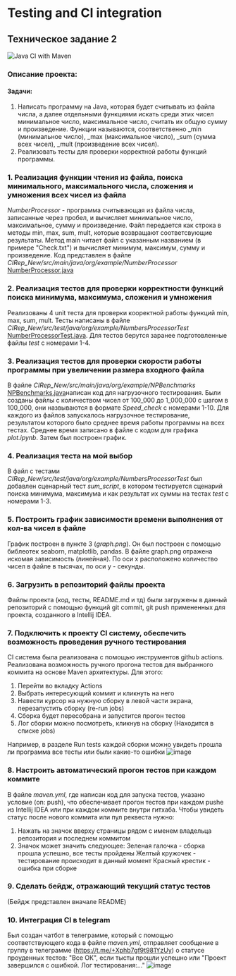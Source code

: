 # Testing and CI integration
## Техническое задание 2 
![Java CI with Maven](https://github.com/zpankova/CIRep_New/actions/workflows/maven.yml/badge.svg)
### Описание проекта: 
#### Задачи: 
1. Написать программу на Java, которая будет считывать из файла числа, а далее отдельными функциями искать среди этих чисел минимальное число, максимальное число, считать их общую сумму и произведение.
Функции называются, соответственно _min (минимальное число), _max (максимальное число), _sum (сумма всех чисел), _mult (произведение всех чисел).
2. Реализовать тесты для проверки корректной работы функций программы.

### 1. Реализация функции чтения из файла, поиска минимального, максимального числа, сложения и умножения всех чисел из файла
*NumberProcessor* - программа считывающая из файла числа, записанные через пробел, и вычисляет минимальное число, максимальное, сумму и произведение. Файл передается как строка в методы min, max, sum, mult, которые возвращают соответсвующие результаты. Метод main читает файл с указанным названием (в примере "Check.txt") и вычисляет минимум, максимум, сумму и произведение. Код представлен в файле *CIRep_New/src/main/java/org/example/NumberProcessor*  
[NumberProcessor.java](https://github.com/zpankova/CIRep_New/blob/dc00423f53a656c824dd1025f8f0a07621f2ea31/src/main/java/org/example/NumbersProcessor.java) 


### 2. Реализация тестов для проверки корректности функций поиска минимума, максимума, сложения и умножения
Реализованы 4 unit теста для проверки кооректной работы функций min, max, sum, mult. Тесты написаны в файле *CIRep_New/src/test/java/org/example/NumbersProcessorTest* [NumberProcessorTest.java](https://github.com/zpankova/CIRep_New/blob/cba1d50c62426b1cdbcd9997e34a54ed7b3e6c3c/src/test/java/org/example/NumbersProcessorTest.java). Для тестов берутся заранее подготовленные файлы *test<Number>* с номерами 1-4. 

### 3. Реализация тестов для проверки скорости работы программы при увеличении размера входного файла
В файле *CIRep_New/src/main/java/org/example/NPBenchmarks* [NPBenchmarks.java](https://github.com/zpankova/CIRep_New/blob/2f2c28197bbc23e8e19722d2fc5eddc7e487f240/src/main/java/org/example/NPBenchmarks.java)написан код для нагрузочного тестирования. Были созданы файлы с количеством чисел от 100_000 до 1_000_000 с шагом в 100_000, они назвываются в формате *Speed_check<Number>* с номерами 1-10. Для каждого из файлов запускалось нагрузочное тестирование, результатом которого было среднее время работы программы на всех тестах. Среднее время записано в файле с кодом для графика *plot.ipynb*. Затем был построен график.

### 4. Реализация теста на мой выбор
В файл с тестами *CIRep_New/src/test/java/org/example/NumbersProcessorTest* был добавлен сценарный тест *sum_script*, в котором тестируется сценарий поиска минимума, максимума и как результат их суммы на тестах *test<Number>* с номерами 1-3.

### 5. Построить график зависимости времени выполнения от кол-ва чисел в файле
График построен в пункте 3 (*graph.png*). Он был построен с помощью библеотек seaborn, matplotlib, pandas. В файле graph.png отражена искомая зависимость (линейная). По оси x расположено количество чисел в файле в тысячах, по оси y - секунды.

### 6. Загрузить в репозиторий файлы проекта 
Файлы проекта (код, тесты,  README.md и тд) были загружены в данный репозиторий с помощью функций git commit, git push примененных для проекта, созданного в Intellij IDEA.

### 7. Подключить к проекту CI систему, обеспечить возможность проведения ручного тестирования 
CI система была реализована с помощью инструментов github actions. Реализована возможность ручного прогона тестов для выбранного коммита на основе Maven архитектуры. Для этого:

1. Перейти во вкладку Actions
2. Выбрать интересующий коммит и кликнуть на него
3. Навести курсор на нужную сборку в левой части экрана, перезапустить сборку (re-run jobs)
4. Сборка будет пересобрана и запустится прогон тестов
5. Лог сборки можно посмотреть, кликнув на сборку (Находится в списке jobs)

Например, в разделе Run tests каждой сборки можно увидеть прошла ли программа все тесты или были какие-то ошибки
![image](https://github.com/zpankova/CIRep_New/assets/167033338/524062c6-1a85-46b3-9dd7-3c3e268ebf3e)

### 8. Настроить автоматический прогон тестов при каждом коммите
В файле *maven.yml*, где написан код для запуска тестов, указано условие (on: push), что обеспечивает прогон тестов при каждом pushе из Intellij IDEA или при каждом коммите внутри гитхаба.
Чтобы увидеть статус после нового коммита или пул реквеста нужно:

1. Нажать на значок вверху страницы рядом с именем владельца репозитория и последнем коммитом
2. Значок может значить следующее:
Зеленая галочка - сборка прошла успешно, все тесты пройдены
Желтый кружочек - тестирование происходит в данный момент
Красный крестик - ошибка при сборке

### 9. Сделать бейдж, отражающий текущий статус тестов
(Бейдж представлен вначале README)

### 10. Интеграция CI в telegram 
Был создан чатбот в телеграмме, который с помощью соответствующего кода в файле *maven.yml*, отправляет сообщение в группу в телеграмме (https://t.me/+Xphb7gf9t981YzUy) о статусе проуденных тестов: "Все ОК", если тысты прошли успешно или "Проект завершился с ошибкой. Лог тестирования:..."
![image](https://github.com/zpankova/CIRep_New/assets/167033338/cbe37b50-503e-42e6-b25a-9c53c399d2b2)

